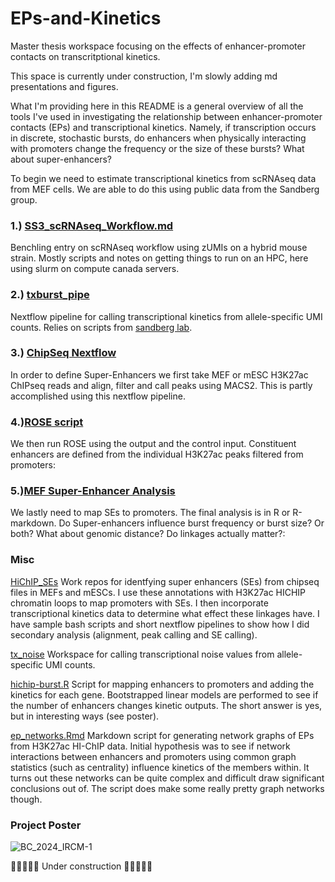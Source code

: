 # EPs-and-Kinetics
Master thesis workspace focusing on the effects of enhancer-promoter contacts on transcritptional kinetics.


This space is currently under construction, I'm slowly adding md presentations and figures. 

What I'm providing here in this README is a general overview of all the tools I've used in investigating the relationship between enhancer-promoter contacts (EPs) and transcriptional kinetics. Namely, if transcription occurs in discrete, stochastic bursts, do enhancers when physically interacting with promoters change the frequency or the size of these bursts? What about super-enhancers?

To begin we need to estimate transcriptional kinetics from scRNAseq data from MEF cells. We are able to do this using public data from the Sandberg group.
### 1.) [SS3_scRNAseq_Workflow.md](https://github.com/Benjamin-R-Clark/EPs-and-Kinetics/SS3_scRNAseq_Workflow.md)
  Benchling entry on scRNAseq workflow using zUMIs on a hybrid mouse strain. Mostly scripts and notes on getting things to run on an HPC, here using slurm on compute canada servers.

### 2.) [txburst_pipe](https://github.com/Clarkvale/txburst_pipe)
  Nextflow pipeline for calling transcriptional kinetics from allele-specific UMI counts. Relies on scripts from  [sandberg lab](https://github.com/sandberg-lab/txburst).

### 3.) [ChipSeq Nextflow](https://github.com/Benjamin-R-Clark/EPs-and-Kinetics/blob/main/HiChIP_SEs/align.nf)
  In order to define Super-Enhancers we first take MEF or mESC H3K27ac ChIPseq reads and align, filter and call peaks using MACS2. This is partly accomplished using this nextflow pipeline.

### 4.)[ROSE script](https://github.com/Benjamin-R-Clark/EPs-and-Kinetics/blob/main/HiChIP_SEs/rose.sh)
  We then run ROSE using the output and the control input. Constituent enhancers are defined from the individual H3K27ac peaks filtered from promoters:

### 5.)[MEF Super-Enhancer Analysis](https://github.com/Benjamin-R-Clark/EPs-and-Kinetics/blob/main/HiChIP_SEs/MEF/mef_se.md)
  We lastly need to map SEs to promoters. The final analysis is in R or R-markdown. Do Super-enhancers influence burst frequency or burst size? Or both? What about genomic distance? Do linkages actually matter?:




### Misc
[HiChIP_SEs](https://github.com/Benjamin-R-Clark/EPs-and-Kinetics/tree/main/HiChIP_SEs)
  Work repos for identfying super enhancers (SEs) from chipseq files in MEFs and mESCs. I use these annotations with H3K27ac HICHIP chromatin loops to map promoters with SEs. I then incorporate transcriptional kinetics data to determine what effect these linkages have. I have sample bash scripts and short nextflow pipelines to show how I did secondary analysis (alignment, peak calling and SE calling). 
  
[tx_noise](https://github.com/Clarkvale/txnoise/tree/74118078493861024634fedda180b60544bd8bd4)
  Workspace for calling transcriptional noise values from allele-specific UMI counts.

[hichip-burst.R](https://github.com/Benjamin-R-Clark/EPs-and-Kinetics/blob/main/hichip/hichip-burst.R)
  Script for mapping enhancers to promoters and adding the kinetics for each gene. Bootstrapped linear models are performed to see if the number of enhancers changes kinetic outputs. The short answer is yes, but in interesting ways (see poster).

[ep_networks.Rmd](https://github.com/Benjamin-R-Clark/EPs-and-Kinetics/blob/main/hichip/ep_networks.rmd)
  Markdown script for generating network graphs of EPs from H3K27ac HI-ChIP data. Initial hypothesis was to see if network interactions between enhancers and promoters using common graph statistics (such as centrality) influence kinetics of the members   within. It turns out these networks can be quite complex and difficult draw significant conclusions out of. The script does make some really pretty graph networks though. 


  ### Project Poster

  ![BC_2024_IRCM-1](https://github.com/user-attachments/assets/9fea9f99-5c22-40ed-9239-c7647a2d4598)

  
  🚧🚧🚧🚧🚧 Under construction 🚧🚧🚧🚧🚧
